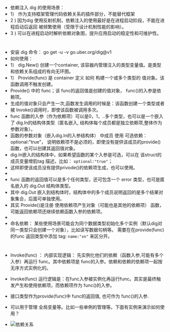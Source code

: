* 依赖注入 dig 的使用场景：
* 1） 作为支持框架管理代码依赖关系的插件部分，不能替代框架
* 2 ) 因为dig 使用反射机制，依赖注入的使用最好是在进程启动阶段，不能在进程启动后返回 被频繁使用（受限于设计机制性能的影响）。
* 3 ) 可以在进程启动时解析依赖对象图，提升应用启动的稳定性和可维护性。
  
#
* 安装 dig 命令：  go get -u -v go.uber.org/dig@v1
* 如何使用：
* 1）  dig.New() 创建一个container, 该容器内管理注入的类型变量值。是类型和依赖关系组成的有向无环图。
* 1） Provide(func)  是 container 定义 如何 构建一个或多个类型的 值对象。该函数调用不触发创建。
* Provide() 中的 func；该 func的返回值是创建的值对象， func()的入参是依赖项。
* 生成的值对象只会产生一次,函数发生调用的时候是：该函数创建一个类型或者被 Invoke()调用时，即使该函数被调用多次。
* func 函数的入参（作为依赖项）可以是0，1，..多个类型，也可以是一个嵌入了 dig.In的结构体类型（匿名嵌入, 结构体每个成员都是独立依赖项,整体作为参数对象）。
*  函数的参数对象（嵌入dig.In的入参结构体） 中成员 使用 可选依赖： optional:"true"， 说明依赖项不是必须的，即使没有提供该成员的provide()函数，也可以创建其返回值对象。
*  dig.In嵌入的结构体中，如果希望函数的某个入参是可选，可以在 该struct的成员变量增肌tag 描述，比如： `optional:"true"`；
*  这样即使该成员没有提供privode()的依赖项生成，也可以使用。
*  
* func 函数的返回值可以是多个任何类型，还可包含一个 error 类型，也可是匿名嵌入的 dig.Out 结构体类型。
* 其中 dig.Out 嵌入到结构体时，结构体中的多个成员说明返回的是多个结果对象集合，后面可单独使用。
* 其实 Provide()是注册 使用依赖项产生对象（可能也是其他的依赖项） 函数，可能返回依赖项还继续依赖函数入参的依赖项。
*  
* 命名依赖： 某些使用场景可能会为同个数据类型初始化多个实例（默认dig对同一类型只会创建一个对象），比如读写数据句柄等。 需要在在provide(func)的func 返回类型中添加 tag: `name:"xn"` 来区分开。
#
* Invoke(func) ： 内部实现逻辑： 先实例化他们的依赖（函数入参,可能有多个入参）再运行 func。其中依赖项是 func的入参。依赖和依赖的依赖项一起按无序方式实例化的。
* Invoke(func) 运行逻辑是：在func入参被实例化再运行func。其实是最终触发产生和使用依赖项，而依赖项作为 func()的入参。
 
* 接口类型作为provide(func)中 func的返回值, 也可作为 func()的入参.

* 可以用于管理 全局变量等。比如一些单例的管理等。下面有实例来演示如何使用？
* ![依赖关系](依赖关系图.jpeg)
